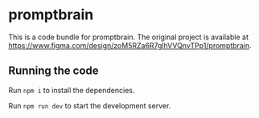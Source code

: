 
  # promptbrain

  This is a code bundle for promptbrain. The original project is available at https://www.figma.com/design/zoM5RZa6R7glhVVQnvTPp1/promptbrain.

  ## Running the code

  Run `npm i` to install the dependencies.

  Run `npm run dev` to start the development server.
  